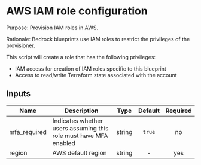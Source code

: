 # AWS IAM role configuration

Purpose: Provision IAM roles in AWS.

Rationale: Bedrock blueprints use IAM roles to restrict the privileges of the provisioner.

This script will create a role that has the following privileges:

* IAM access for creation of IAM roles specific to this blueprint
* Access to read/write Terraform state associated with the account

## Inputs

| Name | Description | Type | Default | Required |
|------|-------------|:----:|:-----:|:-----:|
| mfa\_required | Indicates whether users assuming this role must have MFA enabled | string | `true` | no |
| region | AWS default region | string | - | yes |

